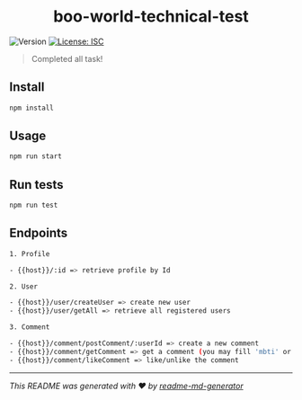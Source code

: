 <h1 align="center">boo-world-technical-test</h1>
<p>
  <img alt="Version" src="https://img.shields.io/badge/version-1.0.0-blue.svg?cacheSeconds=2592000" />
  <a href="#" target="_blank">
    <img alt="License: ISC" src="https://img.shields.io/badge/License-ISC-yellow.svg" />
  </a>
</p>

> Completed all task!

## Install

```sh
npm install
```

## Usage

```sh
npm run start
```

## Run tests

```sh
npm run test
```

## Endpoints
```sh
1. Profile

- {{host}}/:id => retrieve profile by Id

2. User

- {{host}}/user/createUser => create new user
- {{host}}/user/getAll => retrieve all registered users

3. Comment

- {{host}}/comment/postComment/:userId => create a new comment
- {{host}}/comment/getComment => get a comment (you may fill 'mbti' or 'enneagram' or 'zodiac' to filter the comment and sort with 'mostrecent' or 'mostliked' value to sort as a query parametes)
- {{host}}/comment/likeComment => like/unlike the comment
```

***
_This README was generated with ❤️ by [readme-md-generator](https://github.com/kefranabg/readme-md-generator)_
